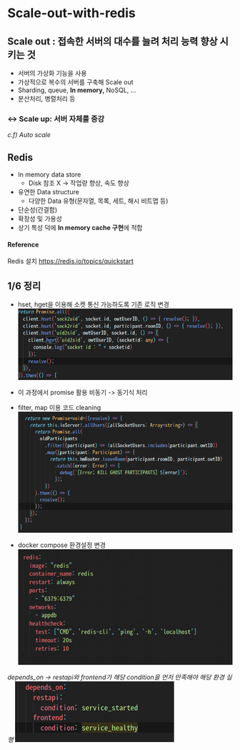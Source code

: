 # Scale-out-with-redis

## Scale out : 접속한 서버의 대수를 늘려 처리 능력 향상 시키는 것

- 서버의 가상화 기능을 사용
- 가상적으로 복수의 서버를 구축해 Scale out
- Sharding, queue, **In memory,** NoSQL, ...
- 분산처리, 병렬처리 등

### ↔ Scale up: 서버 자체를 증강

*c.f) Auto scale*

## Redis

- In memory data store
    - Disk 참조 X → 작업량 향상, 속도 향상
- 유연한 Data structure
    - 다양한 Data 유형(문자열, 목록, 세트, 해시 비트맵 등)
- 단순성(간결함)
- 확장성 및 가용성
- 상기 특성 덕에 **In memory cache 구현**에 적합

#### Reference
Redis 설치 https://redis.io/topics/quickstart


## 1/6 정리
* hset, hget을 이용해 소켓 통신 가능하도록 기존 로직 변경
 <img src = "./images/socketIO.png"><br>

* 이 과정에서 promise 활용 비동기 -> 동기식 처리
* filter, map 이용 코드 cleaning
 <img src = "./images/asyncPromise.png"><br>

* docker compose 환경설정 변경
 <img src = "./images/dockercompose.png"><br>
 
*depends_on -> restapi와 frontend가 해당 condition을 먼저 만족해야 해당 환경 실행*
 <img src = "./images/dependson.png"><br>
 
 
